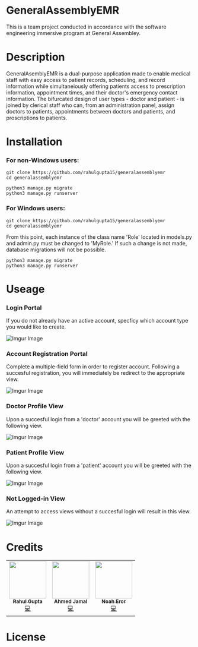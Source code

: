 # GeneralAssemblyEMR

This is a team project conducted in accordance with the software engineering immersive program at General Assembley.

# Description

GeneralAsemblyEMR is a dual-purpose application made to enable medical staff with easy access to patient records, scheduling, and record information while simultaneiously offering patients access to prescription information, appointment times, and their doctor's emergency contact information. The bifurcated design of user types - doctor and patient - is joined by clerical staff who can, from an administration panel, assign doctors to patients, appointments between doctors and patients, and proscriptions to patients.

# Installation

### For non-Windows users:

```
git clone https://github.com/rahulgupta15/generalassemblyemr
cd generalassemblyemr

python3 manage.py migrate
python3 manage.py runserver

```

### For Windows users:

```
git clone https://github.com/rahulgupta15/generalassemblyemr
cd generalassemblyemr

```

From this point, each instance of the class name 'Role' located in models.py and admin.py must be changed to 'MyRole.' If such a change is not made, database migrations will not be possible.

```
python3 manage.py migrate
python3 manage.py runserver

```


# Useage

### Login Portal

If you do not already have an active account, specficy which account type you would like to create.

![Imgur Image](https://i.imgur.com/8fyC0ny.png)

### Account Registration Portal

Complete a multiple-field form in order to register account. Following a succesful registration, you will immediately be redirect to the appropriate view.

![Imgur Image](https://i.imgur.com/H8PTERN.png)

### Doctor Profile View

Upon a succesful login from a 'doctor' account you will be greeted with the following view.

![Imgur Image](https://i.imgur.com/FWneyt8.png)

### Patient Profile View

Upon a succesful login from a 'patient' account you will be greeted with the following view.

![Imgur Image](https://i.imgur.com/JTMYI9O.png)

### Not Logged-in View

An attempt to access views without a succesful login will result in this view.

![Imgur Image](https://i.imgur.com/rP9o1hU.png)

# Credits

<!-- ALL-CONTRIBUTORS-LIST:START - Do not remove or modify this section -->
<!-- prettier-ignore-start -->
<!-- markdownlint-disable -->
<table>
  <tr>
    <td align="center"><a href="http://twitter.com/juliangruber/"><img src="https://avatars2.githubusercontent.com/u/10247?v=4" width="100px;" alt=""/><br /><sub><b>Rahul Gupta</b></sub></a><br /><a href="https://github.com/rahulgupta15" title="Code">💻</a></td>
    <td align="center"><a href="http://twitter.com/juliangruber/"><img src="https://avatars2.githubusercontent.com/u/10247?v=4" width="100px;" alt=""/><br /><sub><b>Ahmed Jamal</b></sub></a><br /><a href="https://github.com/libscie/credit-roll/commits?author=rahulgupta15" title="Code">💻</a></td>
    <td align="center"><a href="http://twitter.com/juliangruber/"><img src="https://avatars2.githubusercontent.com/u/10247?v=4" width="100px;" alt=""/><br /><sub><b>Noah Eror</b></sub></a><br /><a href="https://github.com/libscie/credit-roll/commits?author=rahulgupta15" title="Code">💻</a></td>
  </tr>
</table>

<!-- markdownlint-enable -->
<!-- prettier-ignore-end -->

# License
